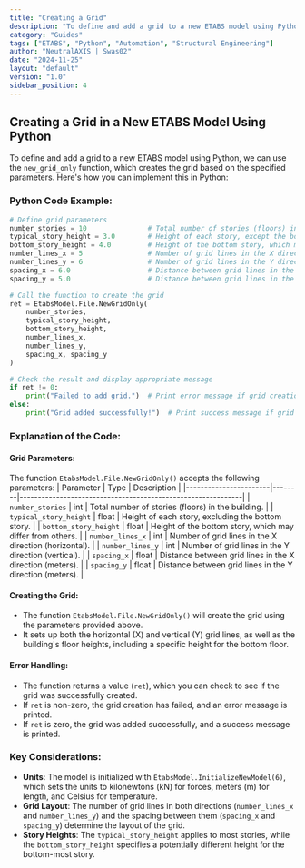```yaml
---
title: "Creating a Grid"
description: "To define and add a grid to a new ETABS model using Python, we can use the `new_grid_only` function, which creates the grid based on the specified parameters. Here's how you can implement this in Python:"
category: "Guides"
tags: ["ETABS", "Python", "Automation", "Structural Engineering"]
author: "NeutralAXIS | Swas02"
date: "2024-11-25"
layout: "default"
version: "1.0"
sidebar_position: 4
---
```


## **Creating a Grid in a New ETABS Model Using Python**

To define and add a grid to a new ETABS model using Python, we can use the `new_grid_only` function, which creates the grid based on the specified parameters. Here's how you can implement this in Python:

### **Python Code Example**:

```python
# Define grid parameters
number_stories = 10               # Total number of stories (floors) in the building
typical_story_height = 3.0        # Height of each story, except the bottom story
bottom_story_height = 4.0         # Height of the bottom story, which may differ from the others
number_lines_x = 5                # Number of grid lines in the X direction (horizontal)
number_lines_y = 6                # Number of grid lines in the Y direction (vertical)
spacing_x = 6.0                   # Distance between grid lines in the X direction (meters)
spacing_y = 5.0                   # Distance between grid lines in the Y direction (meters)

# Call the function to create the grid
ret = EtabsModel.File.NewGridOnly(
    number_stories, 
    typical_story_height, 
    bottom_story_height, 
    number_lines_x, 
    number_lines_y, 
    spacing_x, spacing_y
)

# Check the result and display appropriate message
if ret != 0:
    print("Failed to add grid.")  # Print error message if grid creation failed
else:
    print("Grid added successfully!")  # Print success message if grid is added
```

### **Explanation of the Code**:

#### **Grid Parameters**:
The function `EtabsModel.File.NewGridOnly()` accepts the following parameters:
| Parameter             | Type   | Description                                                 |
|-----------------------|--------|-------------------------------------------------------------|
| `number_stories`       | int    | Total number of stories (floors) in the building.           |
| `typical_story_height` | float  | Height of each story, excluding the bottom story.           |
| `bottom_story_height`  | float  | Height of the bottom story, which may differ from others.   |
| `number_lines_x`       | int    | Number of grid lines in the X direction (horizontal).       |
| `number_lines_y`       | int    | Number of grid lines in the Y direction (vertical).         |
| `spacing_x`            | float  | Distance between grid lines in the X direction (meters).    |
| `spacing_y`            | float  | Distance between grid lines in the Y direction (meters).    |

#### **Creating the Grid**:
- The function `EtabsModel.File.NewGridOnly()` will create the grid using the parameters provided above.
- It sets up both the horizontal (X) and vertical (Y) grid lines, as well as the building's floor heights, including a specific height for the bottom floor.

#### **Error Handling**:
- The function returns a value (`ret`), which you can check to see if the grid was successfully created.
- If `ret` is non-zero, the grid creation has failed, and an error message is printed.
- If `ret` is zero, the grid was added successfully, and a success message is printed.

### **Key Considerations**:
- **Units**: The model is initialized with `EtabsModel.InitializeNewModel(6)`, which sets the units to kilonewtons (kN) for forces, meters (m) for length, and Celsius for temperature.
- **Grid Layout**: The number of grid lines in both directions (`number_lines_x` and `number_lines_y`) and the spacing between them (`spacing_x` and `spacing_y`) determine the layout of the grid.
- **Story Heights**: The `typical_story_height` applies to most stories, while the `bottom_story_height` specifies a potentially different height for the bottom-most story.

